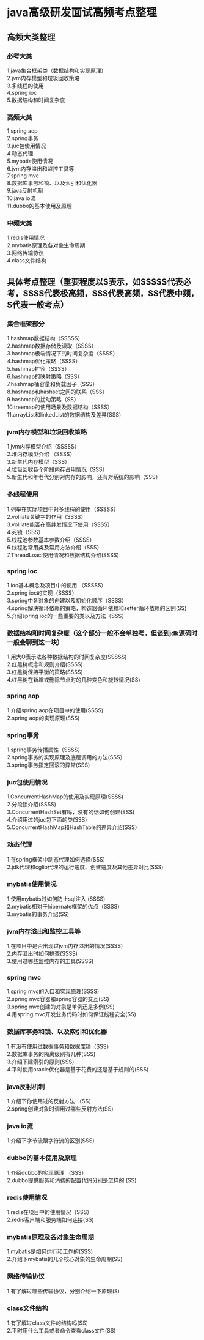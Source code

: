 # java高级研发面试高频考点整理
## 高频大类整理
### 必考大类
1.java集合框架类（数据结构和实现原理）<br>
2.jvm内存模型和垃圾回收策略<br>
3.多线程的使用<br>
4.spring ioc<br>
5.数据结构和时间复杂度<br>

### 高频大类
1.spring aop<br>
2.spring事务<br>
3.juc包使用情况<br>
4.动态代理<br>
5.mybatis使用情况<br>
6.jvm内存溢出和监控工具等<br>
7.spring mvc<br>
8.数据库事务和锁、以及索引和优化器<br>
9.java反射机制<br>
10.java io流<br>
11.dubbo的基本使用及原理<br>

### 中频大类
1.redis使用情况<br>
2.mybatis原理及各对象生命周期<br>
3.网络传输协议<br>
4.class文件结构<br>

## 具体考点整理（重要程度以S表示，如SSSSS代表必考，SSSS代表极高频，SSS代表高频，SS代表中频，S代表一般考点）
### 集合框架部分
1.hashmap数据结构（SSSSS）<br>
2.hashmap数据存储及读取（SSSS）<br>
3.hashmap极端情况下的时间复杂度（SSSS）<br>
4.hashmap优化策略（SSSS）<br>
5.hashmap扩容（SSSS）<br>
6.hashmap的映射策略（SSS）<br>
7.hashmap桶容量和负载因子（SSS）<br>
8.hashmap和hashset之间的联系（SSS）<br>
9.hashmap的扰动策略（SS）<br>
10.treemap的使用场景及数据结构（SSSS）<br>
11.arrayList和linkedList的数据结构及差异(SSS)<br>

### jvm内存模型和垃圾回收策略
1.jvm内存模型介绍（SSSSS）<br>
2.堆内存模型介绍 （SSSS）<br>
3.新生代内存模型（SSS）<br>
4.垃圾回收各个阶段内存占用情况（SSS）<br>
5.新生代和年老代分别对内存的影响，还有对系统的影响（SSS）<br>

### 多线程使用
1.列举在实际项目中对多线程的使用（SSSSS）<br>
2.volilate关键字的作用（SSSS）<br>
3.volilate能否在高并发情况下使用（SSSS）<br>
4.死锁（SSS）<br>
5.线程池参数基本参数介绍（SSSS）<br>
6.线程池常用类及常用方法介绍（SSS）<br>
7.ThreadLoacl使用情况和数据结构介绍(SSSS)<br>

### spring ioc
1.ioc基本概念及项目中的使用 （SSSSS）<br>
2.spring ioc的实现（SSSS）<br>
3.spring中各对象的创建以及初始化顺序（SSSS）<br>
4.spring解决循环依赖的策略，构造器循环依赖和setter循环依赖的区别(SS)<br>
5.介绍spring ioc的一些重要的类以及方法（SSS）<br>

### 数据结构和时间复杂度（这个部分一般不会单独考，但谈到jdk源码时一般会聊到这一块）
1.用大O表示法各种数据结构的时间复杂度(SSSSS)<br>
2.红黑树概念和规则介绍(SSSS)<br>
3.红黑树保持平衡的策略(SSSS)<br>
4.红黑树在新增或删除节点时的几种变色和旋转情况(SS)<br>

### spring aop
1.介绍spring aop在项目中的使用(SSSS)<br>
2.spring aop的实现原理(SSS)<br>

### spring事务
1.spring事务传播属性（SSSS）<br>
2.spring事务的实现原理及底层调用的方法(SSS）<br>
3.spring事务指定回滚的异常(SSS)<br>

### juc包使用情况
1.ConcurrentHashMap的使用及实现原理(SSSS)<br>
2.分段锁介绍(SSSS)<br>
3.ConcurrentHashSet有吗，没有的话如何创建(SSS)<br>
4.介绍用过的juc包下面的类(SSS)<br>
5.ConcurrentHashMap和HashTable的差异介绍(SSS）<br>

### 动态代理
1.在spring框架中动态代理如何选择(SSS)<br>
2.jdk代理和cglib代理的运行速度、创建速度及其他差异对比(SSS)<br>

### mybatis使用情况
1.使用mybatis时如何防止sql注入 (SSSS)<br>
2.mybatis相对于hibernate框架的优点（SSSS）<br>
3.mybatis的事务介绍(SS)<br>

### jvm内存溢出和监控工具等
1.在项目中是否出现过jvm内存溢出的情况(SSSS)<br>
2.内存溢出时如何排查(SSSS)<br>
3.使用过哪些监控内存的工具(SSSS)<br>

### spring mvc
1.spring mvc的入口和实现原理(SSSS)<br>
2.spring mvc容器和spring容器的交互(SS)<br>
3.spring mvc创建的对象是单例还是多例(SS)<br>
4.用spring mvc开发业务代码时如何保证线程安全(SS)<br>

### 数据库事务和锁、以及索引和优化器
1.有没有使用过数据事务和数据库锁（SSS）<br>
2.数据库事务的隔离级别有几种(SSS)<br>
3.介绍下建索引的原则(SSS)<br>
4.平时使用oracle优化器是基于花费的还是基于规则的(SSS)<br>

### java反射机制
1.介绍下你使用过的反射方法 （SS）<br>
2.spring创建对象时调用过哪些反射方法(SS) <br>

### java io流
1.介绍下字节流跟字符流的区别(SSS) <br>

### dubbo的基本使用及原理
1.介绍dubbo的实现原理 （SSS）<br>
2.dubbo提供服务和消费的配置代码分别是怎样的 (SS) <br>

### redis使用情况
1.redis在项目中的使用情况（SSS）<br>
2.redis客户端和服务端如何连接(SS)<br>

### mybatis原理及各对象生命周期
1.mybatis是如何运行和工作的(SSS)<br>
2.介绍下mybatis的几个核心对象的生命周期(SS)<br>

### 网络传输协议
1.有了解过哪些传输协议，分别介绍一下原理(S)<br>

### class文件结构
1.有了解过class文件的结构吗(SS)<br>
2.平时用什么工具或者命令查看class文件(SS)<br>